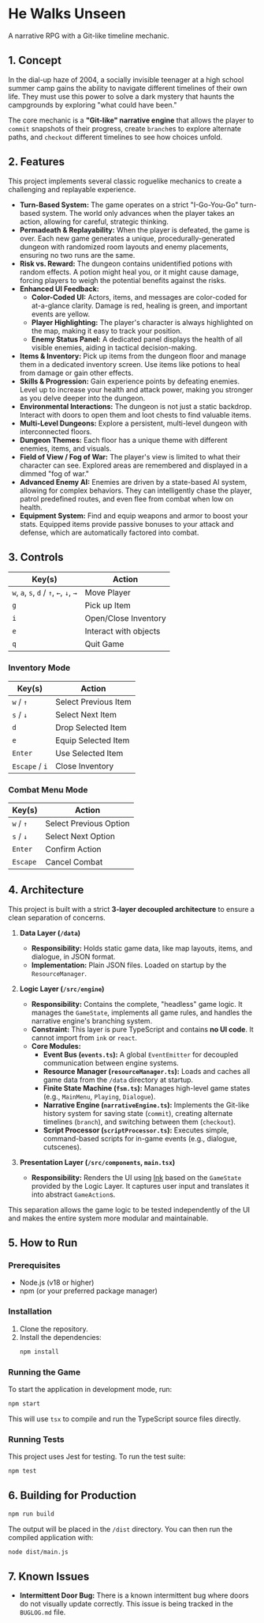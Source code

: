 # He Walks Unseen

A narrative RPG with a Git-like timeline mechanic.

## 1. Concept

In the dial-up haze of 2004, a socially invisible teenager at a high school summer camp gains the ability to navigate different timelines of their own life. They must use this power to solve a dark mystery that haunts the campgrounds by exploring "what could have been."

The core mechanic is a **"Git-like" narrative engine** that allows the player to `commit` snapshots of their progress, create `branch`es to explore alternate paths, and `checkout` different timelines to see how choices unfold.

## 2. Features

This project implements several classic roguelike mechanics to create a challenging and replayable experience.

*   **Turn-Based System:** The game operates on a strict "I-Go-You-Go" turn-based system. The world only advances when the player takes an action, allowing for careful, strategic thinking.
*   **Permadeath & Replayability:** When the player is defeated, the game is over. Each new game generates a unique, procedurally-generated dungeon with randomized room layouts and enemy placements, ensuring no two runs are the same.
*   **Risk vs. Reward:** The dungeon contains unidentified potions with random effects. A potion might heal you, or it might cause damage, forcing players to weigh the potential benefits against the risks.
*   **Enhanced UI Feedback:**
    *   **Color-Coded UI:** Actors, items, and messages are color-coded for at-a-glance clarity. Damage is red, healing is green, and important events are yellow.
    *   **Player Highlighting:** The player's character is always highlighted on the map, making it easy to track your position.
    *   **Enemy Status Panel:** A dedicated panel displays the health of all visible enemies, aiding in tactical decision-making.
*   **Items & Inventory:** Pick up items from the dungeon floor and manage them in a dedicated inventory screen. Use items like potions to heal from damage or gain other effects.
*   **Skills & Progression:** Gain experience points by defeating enemies. Level up to increase your health and attack power, making you stronger as you delve deeper into the dungeon.
*   **Environmental Interactions:** The dungeon is not just a static backdrop. Interact with doors to open them and loot chests to find valuable items.
*   **Multi-Level Dungeons:** Explore a persistent, multi-level dungeon with interconnected floors.
*   **Dungeon Themes:** Each floor has a unique theme with different enemies, items, and visuals.
*   **Field of View / Fog of War:** The player's view is limited to what their character can see. Explored areas are remembered and displayed in a dimmed "fog of war."
*   **Advanced Enemy AI:** Enemies are driven by a state-based AI system, allowing for complex behaviors. They can intelligently chase the player, patrol predefined routes, and even flee from combat when low on health.
*   **Equipment System:** Find and equip weapons and armor to boost your stats. Equipped items provide passive bonuses to your attack and defense, which are automatically factored into combat.

## 3. Controls

| Key(s)          | Action                |
| --------------- | --------------------- |
| `w`, `a`, `s`, `d` / `↑`, `←`, `↓`, `→` | Move Player           |
| `g`             | Pick up Item          |
| `i`             | Open/Close Inventory  |
| `e`             | Interact with objects |
| `q`             | Quit Game             |

### Inventory Mode
| Key(s)          | Action                |
| --------------- | --------------------- |
| `w` / `↑`         | Select Previous Item  |
| `s` / `↓`         | Select Next Item      |
| `d`             | Drop Selected Item    |
| `e`             | Equip Selected Item   |
| `Enter`         | Use Selected Item     |
| `Escape` / `i`  | Close Inventory       |

### Combat Menu Mode
| Key(s)          | Action                |
| --------------- | --------------------- |
| `w` / `↑`         | Select Previous Option|
| `s` / `↓`         | Select Next Option    |
| `Enter`         | Confirm Action        |
| `Escape`        | Cancel Combat         |


## 4. Architecture

This project is built with a strict **3-layer decoupled architecture** to ensure a clean separation of concerns.

1.  **Data Layer (`/data`)**
    *   **Responsibility:** Holds static game data, like map layouts, items, and dialogue, in JSON format.
    *   **Implementation:** Plain JSON files. Loaded on startup by the `ResourceManager`.

2.  **Logic Layer (`/src/engine`)**
    *   **Responsibility:** Contains the complete, "headless" game logic. It manages the `GameState`, implements all game rules, and handles the narrative engine's branching system.
    *   **Constraint:** This layer is pure TypeScript and contains **no UI code**. It cannot import from `ink` or `react`.
    *   **Core Modules:**
        *   **Event Bus (`events.ts`):** A global `EventEmitter` for decoupled communication between engine systems.
        *   **Resource Manager (`resourceManager.ts`):** Loads and caches all game data from the `/data` directory at startup.
        *   **Finite State Machine (`fsm.ts`):** Manages high-level game states (e.g., `MainMenu`, `Playing`, `Dialogue`).
        *   **Narrative Engine (`narrativeEngine.ts`):** Implements the Git-like history system for saving state (`commit`), creating alternate timelines (`branch`), and switching between them (`checkout`).
        *   **Script Processor (`scriptProcessor.ts`):** Executes simple, command-based scripts for in-game events (e.g., dialogue, cutscenes).

3.  **Presentation Layer (`/src/components`, `main.tsx`)**
    *   **Responsibility:** Renders the UI using [Ink](https://github.com/vadimdemedes/ink) based on the `GameState` provided by the Logic Layer. It captures user input and translates it into abstract `GameAction`s.

This separation allows the game logic to be tested independently of the UI and makes the entire system more modular and maintainable.

## 5. How to Run

### Prerequisites

*   Node.js (v18 or higher)
*   npm (or your preferred package manager)

### Installation

1.  Clone the repository.
2.  Install the dependencies:
    ```bash
    npm install
    ```

### Running the Game

To start the application in development mode, run:

```bash
npm start
```

This will use `tsx` to compile and run the TypeScript source files directly.

### Running Tests

This project uses Jest for testing. To run the test suite:

```bash
npm test
```

## 6. Building for Production

```bash
npm run build
```

The output will be placed in the `/dist` directory. You can then run the compiled application with:

```bash
node dist/main.js
```

## 7. Known Issues

-   **Intermittent Door Bug:** There is a known intermittent bug where doors do not visually update correctly. This issue is being tracked in the `BUGLOG.md` file.